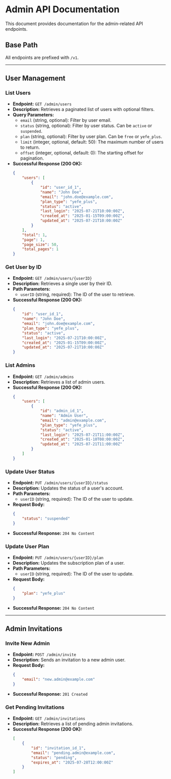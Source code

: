 # Admin API Documentation

This document provides documentation for the admin-related API endpoints.

## Base Path

All endpoints are prefixed with `/v1`.

---

## User Management

### List Users

- **Endpoint:** `GET /admin/users`
- **Description:** Retrieves a paginated list of users with optional filters.
- **Query Parameters:**
    - `email` (string, optional): Filter by user email.
    - `status` (string, optional): Filter by user status. Can be `active` or `suspended`.
    - `plan` (string, optional): Filter by user plan. Can be `free` or `yefe_plus`.
    - `limit` (integer, optional, default: 50): The maximum number of users to return.
    - `offset` (integer, optional, default: 0): The starting offset for pagination.
- **Successful Response (200 OK):**
    ```json
    {
        "users": [
            {
                "id": "user_id_1",
                "name": "John Doe",
                "email": "john.doe@example.com",
                "plan_type": "yefe_plus",
                "status": "active",
                "last_login": "2025-07-21T10:00:00Z",
                "created_at": "2025-01-15T09:00:00Z",
                "updated_at": "2025-07-21T10:00:00Z"
            }
        ],
        "total": 1,
        "page": 1,
        "page_size": 50,
        "total_pages": 1
    }
    ```

### Get User by ID

- **Endpoint:** `GET /admin/users/{userID}`
- **Description:** Retrieves a single user by their ID.
- **Path Parameters:**
    - `userID` (string, required): The ID of the user to retrieve.
- **Successful Response (200 OK):**
    ```json
    {
        "id": "user_id_1",
        "name": "John Doe",
        "email": "john.doe@example.com",
        "plan_type": "yefe_plus",
        "status": "active",
        "last_login": "2025-07-21T10:00:00Z",
        "created_at": "2025-01-15T09:00:00Z",
        "updated_at": "2025-07-21T10:00:00Z"
    }
    ```

### List Admins

- **Endpoint:** `GET /admin/admins`
- **Description:** Retrieves a list of admin users.
- **Successful Response (200 OK):**
    ```json
    {
        "users": [
            {
                "id": "admin_id_1",
                "name": "Admin User",
                "email": "admin@example.com",
                "plan_type": "yefe_plus",
                "status": "active",
                "last_login": "2025-07-21T11:00:00Z",
                "created_at": "2025-01-10T08:00:00Z",
                "updated_at": "2025-07-21T11:00:00Z"
            }
        ]
    }
    ```

### Update User Status

- **Endpoint:** `PUT /admin/users/{userID}/status`
- **Description:** Updates the status of a user's account.
- **Path Parameters:**
    - `userID` (string, required): The ID of the user to update.
- **Request Body:**
    ```json
    {
        "status": "suspended"
    }
    ```
- **Successful Response:** `204 No Content`

### Update User Plan

- **Endpoint:** `PUT /admin/users/{userID}/plan`
- **Description:** Updates the subscription plan of a user.
- **Path Parameters:**
    - `userID` (string, required): The ID of the user to update.
- **Request Body:**
    ```json
    {
        "plan": "yefe_plus"
    }
    ```
- **Successful Response:** `204 No Content`

---

## Admin Invitations

### Invite New Admin

- **Endpoint:** `POST /admin/invite`
- **Description:** Sends an invitation to a new admin user.
- **Request Body:**
    ```json
    {
        "email": "new.admin@example.com"
    }
    ```
- **Successful Response:** `201 Created`

### Get Pending Invitations

- **Endpoint:** `GET /admin/invitations`
- **Description:** Retrieves a list of pending admin invitations.
- **Successful Response (200 OK):**
    ```json
    [
        {
            "id": "invitation_id_1",
            "email": "pending.admin@example.com",
            "status": "pending",
            "expires_at": "2025-07-28T12:00:00Z"
        }
    ]
    ```